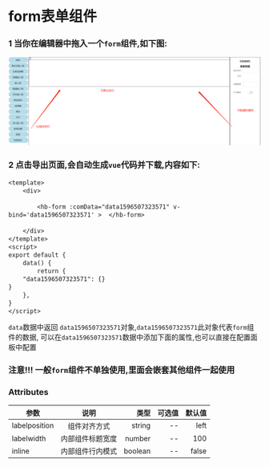 # form表单组件

### 1 当你在编辑器中拖入一个`form`组件,如下图:

![avatar](../img/form/form1.png)

### 2 点击导出页面,会自动生成`vue`代码并下载,内容如下:
```
<template>
	<div>

		<hb-form :comData="data1596507323571" v-bind='data1596507323571' >	</hb-form>

	</div>
</template>
<script>
export default {
	data() {
    	return {
	"data1596507323571": {}
}
	},
}
</script>
```

`data`数据中返回 `data1596507323571`对象,`data1596507323571`此对象代表`form`组件的数据,
可以在`data1596507323571`数据中添加下面的属性,也可以直接在配置面板中配置

### 注意!!! 一般`form`组件不单独使用,里面会嵌套其他组件一起使用

### Attributes

| 参数          |       说明       |    类型 | 可选值 | 默认值 |
| ------------- | :--------------: | ------: | -----: | -----: |
| labelposition |   组件对齐方式   |  string |     -- |   left |
| labelwidth    | 内部组件标题宽度 |  number |     -- |    100 |
| inline        | 内部组件行内模式 | boolean |     -- |  false |
